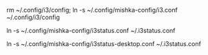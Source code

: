 
rm ~/.config/i3/config; ln -s ~/.config/mishka-config/i3.conf ~/.config/i3/config

ln -s ~/.config/mishka-config/i3status.conf ~/.i3status.conf

ln -s ~/.config/mishka-config/i3status-desktop.conf ~/.i3status.conf
